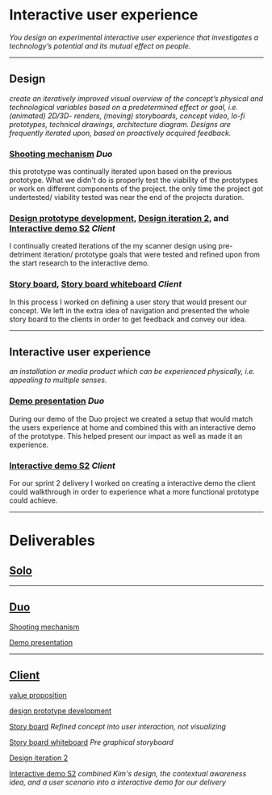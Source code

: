 # Interactive user experience
*You design an experimental interactive user experience that investigates a technology’s potential and its mutual effect on people.*

<hr/>

## Design 
*create an iteratively improved visual overview of the concept’s physical and technological variables based on a predetermined effect or goal, i.e. (animated) 2D/3D- renders, (moving) storyboards, concept video, lo-fi prototypes, technical drawings, architecture diagram. Designs are frequently iterated upon, based on proactively acquired feedback.*

### [Shooting mechanism](https://github.com/Rudolfisky/ALND/blob/main/Research/Shooting%20Mechanism.md) *Duo*
this prototype was continually iterated upon based on the previous prototype. What we didn't do is properly test the viability of the prototypes or work on different components of the project. the only time the project got undertested/ viability tested was near the end of the projects duration.

### [Design prototype development](https://1drv.ms/u/s!AhghFEyrhlMEkZUgffxx-lcGZYmFyw?e=enbb0z), [Design iteration 2](https://www.figma.com/file/mfSndr4DXEdiwT20qK9E4Z/Jumbo-app-proto-1?node-id=0%3A1&t=hQtjfRUIkhsC8hD1-0), and [Interactive demo S2](https://www.figma.com/file/5PxU9PetiykBcUj1u8ToSW/Interactive-Demo?node-id=75%3A429&t=vB9owuHeVEm0bTxH-0) *Client*
I continually created iterations of the my scanner design using pre-detriment iteration/ prototype goals that were tested and refined upon from the start research to the interactive demo.

### [Story board](../Media/Client%20Project/storyboard.png), [Story board whiteboard](../Media/Client%20Project/user%20experience%20story.jpg) *Client*
In this process I worked on defining a user story that would present our concept. We left in the extra idea of navigation and presented the whole story board to the clients in order to get feedback and convey our idea. 

<hr/>

## Interactive user experience 
*an installation or media product which can be experienced physically, i.e. appealing to multiple senses.*

### [Demo presentation](https://github.com/Rudolfisky/ALND/blob/main/Presentation.md) *Duo*
During our demo of the Duo project we created a setup that would match the users experience at home and combined this with an interactive demo of the prototype. This helped present our impact as well as made it an experience.

### [Interactive demo S2](https://www.figma.com/file/5PxU9PetiykBcUj1u8ToSW/Interactive-Demo?node-id=75%3A429&t=vB9owuHeVEm0bTxH-0) *Client*
For our sprint 2 delivery I worked on creating a interactive demo the client could walkthrough in order to experience what a more functional prototype could achieve.

<hr/>


# Deliverables
## [Solo](../Projects/David%20and%20Goliath.md)



<hr/>

## [Duo](../Projects/ALND%20(duo%20project).md)

[Shooting mechanism](https://github.com/Rudolfisky/ALND/blob/main/Research/Shooting%20Mechanism.md)

[Demo presentation](https://github.com/Rudolfisky/ALND/blob/main/Presentation.md)

<hr/>

## [Client](../Projects/Client%20project.md)

[value proposition](https://1drv.ms/u/s!AhghFEyrhlMEkZUgffxx-lcGZYmFyw?e=enbb0z)

[design prototype development](https://1drv.ms/u/s!AhghFEyrhlMEkZUgffxx-lcGZYmFyw?e=enbb0z)

[Story board](../Media/Client%20Project/storyboard.png) *Refined concept into user interaction, not visualizing*

[Story board whiteboard](../Media/Client%20Project/user%20experience%20story.jpg) *Pre graphical storyboard*

[Design iteration 2](https://www.figma.com/file/mfSndr4DXEdiwT20qK9E4Z/Jumbo-app-proto-1?node-id=0%3A1&t=hQtjfRUIkhsC8hD1-0)

[Interactive demo S2](https://www.figma.com/file/5PxU9PetiykBcUj1u8ToSW/Interactive-Demo?node-id=75%3A429&t=vB9owuHeVEm0bTxH-0) *combined Kim's design, the contextual awareness idea, and a user scenario into a interactive demo for our delivery*